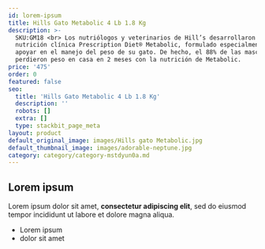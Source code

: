 ```yaml
---
id: lorem-ipsum
title: Hills Gato Metabolic 4 Lb 1.8 Kg
description: >-
  SKU:GM18 <br> Los nutriólogos y veterinarios de Hill’s desarrollaron la
  nutrición clínica Prescription Diet® Metabolic, formulado especialmente para
  apoyar en el manejo del peso de su gato. De hecho, el 88% de las mascotas
  perdieron peso en casa en 2 meses con la nutrición de Metabolic.
price: '475'
order: 0
featured: false
seo:
  title: 'Hills Gato Metabolic 4 Lb 1.8 Kg'
  description: ''
  robots: []
  extra: []
  type: stackbit_page_meta
layout: product
default_original_image: images/Hills gato Metabolic.jpg
default_thumbnail_image: images/adorable-neptune.jpg
category: category/category-mstdyun0a.md
---
```

## Lorem ipsum

Lorem ipsum dolor sit amet, **consectetur adipiscing elit**, sed do eiusmod tempor incididunt ut labore et dolore magna aliqua.

- Lorem ipsum
- dolor sit amet